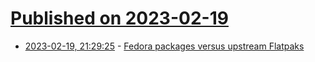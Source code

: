 # [Published on 2023-02-19](index.md)

* [2023-02-19, 21:29:25](https://lobste.rs/s/vlf1be/fedora_packages_versus_upstream) - [Fedora packages versus upstream Flatpaks](https://lwn.net/Articles/922387/)
